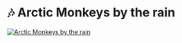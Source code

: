 # :notes: Arctic Monkeys by the rain

[![Arctic Monkeys by the rain](https://img.youtube.com/vi/IDaiOx4E53I/0.jpg)](https://youtu.be/IDaiOx4E53I)
